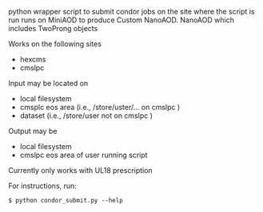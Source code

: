 python wrapper script to submit condor jobs on the site where the script is run
runs on MiniAOD to produce Custom NanoAOD. NanoAOD which includes TwoProng objects

Works on the following sites
* hexcms
* cmslpc

Input may be located on
* local filesystem
* cmsplc eos area (i.e., /store/uster/... on cmslpc )
* dataset (i.e., /store/user not on cmslpc )

Output may be
* local filesystem
* cmslpc eos area of user running script

Currently only works with UL18 prescription

For instructions, run:
```
$ python condor_submit.py --help
```

